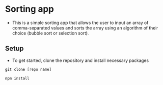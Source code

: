 # Sorting app

- This is a simple sorting app that allows the user to input an array of comma-separated values and sorts the array using an algorithm of their choice (bubble sort or selection sort).

## Setup

- To get started, clone the repository and install necessary packages

```js
git clone [repo name]
```

```js
npm install
```
